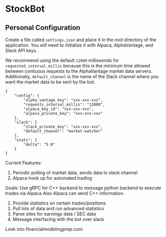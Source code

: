 # StockBot

## Personal Configuration 
Create a file called ```settings.json``` and place it in the root directory of the application. You will need to initialize it with Alpaca, AlphaVantage, and Slack API keys. 

We recommend using the default ```12000``` milliseonds for ```requested_interval_millis``` because this is the minimum time allowed between contiuous requests to the AlphaVantage market data servers. Additionally, ```default_channel``` is the name of the Slack channel where you want the market data to be sent by the bot.

```
{
    "config": {
        "alpha_vantage_key": "xxx-xxx-xxx",
        "requests_interval_millis": "12000",
        "alpaca_key_id": "xxx-xxx-xxx",
        "alpaca_private_key": "xxx-xxx-xxx"
    },
    "slack": {
        "slack_private_key": "xxx-xxx-xxx",
        "default_channel": "market-watcher"
    },
    "stats": {
        "delta": "5.0"
    }
}
```

Current Features:
1. Periodic polling of market data, sends data to slack channel
2. Alpaca hook up for automated trading

Goals:
Use gRPC for C++ backend to message python backend to execute trades via Alpaca
Also Alpaca can send C++ information.
1. Provide statistics on certain trades/positions
2. Pull lots of data and run advanced statistics 
3. Parse sites for earnings data / SEC data
4. Message interfacing with the bot over slack

Look into financialmodelingprep.com
